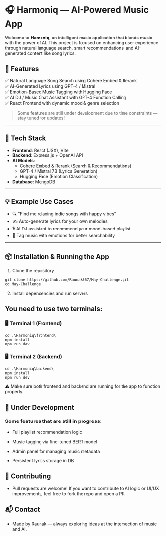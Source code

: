 # 🎧 Harmoniq — AI-Powered Music App

Welcome to **Hamoniq**, an intelligent music application that blends music with the power of AI. This project is focused on enhancing user experience through natural language search, smart recommendations, and AI-generated content like song lyrics.

## 🚀 Features

✅ Natural Language Song Search using Cohere Embed & Rerank  
✅ AI-Generated Lyrics using GPT-4 / Mistral  
✅ Emotion-Based Music Tagging with Hugging Face  
✅ AI DJ / Music Chat Assistant with GPT-4 Function Calling  
✅ React Frontend with dynamic mood & genre selection

> Some features are still under development due to time constraints — stay tuned for updates!

---

## 🧠 Tech Stack

- **Frontend**: React (JSX), Vite
- **Backend**: Express.js + OpenAI API
- **AI Models**:
  - Cohere Embed & Rerank (Search & Recommendations)
  - GPT-4 / Mistral 7B (Lyrics Generation)
  - Hugging Face (Emotion Classification)
- **Database**: MongoDB

---

## 💡 Example Use Cases

- 🔍 "Find me relaxing indie songs with happy vibes"
- ✍️ Auto-generate lyrics for your own melodies
- 🎙️ AI DJ assistant to recommend your mood-based playlist
- 🧠 Tag music with emotions for better searchability

---

## 📦 Installation & Running the App
1. Clone the repository
```
git clone https://github.com/Raunak567/May-Challenge.git
cd May-Challenge
```
2. Install dependencies and run servers

## You need to use two terminals:

### 🖥️ Terminal 1 (Frontend)
```
cd .\Harmoniq\frontend\
npm install
npm run dev
```
### 🖥️ Terminal 2 (Backend)
```
cd .\Harmoniq\backend\
npm install
npm run dev
```
⚠️ Make sure both frontend and backend are running for the app to function properly.

## 📌 Under Development
### Some features that are still in progress:

* Full playlist recommendation logic

* Music tagging via fine-tuned BERT model

* Admin panel for managing music metadata

* Persistent lyrics storage in DB

## 🤝 Contributing
* Pull requests are welcome! If you want to contribute to AI logic or UI/UX improvements, feel free to fork the repo and open a PR.

## 📬 Contact
* Made by Raunak — always exploring ideas at the intersection of music and AI.
